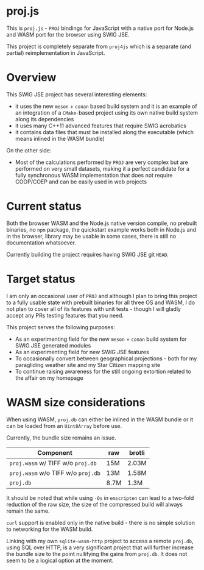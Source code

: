 # proj.js

This is `proj.js` - `PROJ` bindings for JavaScript with a native port for Node.js and WASM port for the browser using SWIG JSE.

This project is completely separate from `proj4js` which is a separate (and partial) reimplementation in JavaScript.

# Overview

This SWIG JSE project has several interesting elements:
 * it uses the new `meson` + `conan` based build system and it is an example of an integration of a `CMake`-based project using its own native build system along its dependencies
 * it uses many C++11 advanced features that require SWIG acrobatics
 * it contains data files that must be installed along the executable (which means inlined in the WASM bundle)

On the other side:
 * Most of the calculations performed by `PROJ` are very complex but are performed on very small datasets, making it a perfect candidate for a fully synchronous WASM implementation that does not require COOP/COEP and can be easily used in web projects

# Current status

Both the browser WASM and the Node.js native version compile, no prebuilt binaries, no `npm` package, the quickstart example works both in Node.js and in the browser, library may be usable in some cases, there is still no documentation whatsoever.

Currently building the project requires having SWIG JSE git `HEAD`.

# Target status

I am only an occasional user of `PROJ` and although I plan to bring this project to a fully usable state with prebuilt binaries for all three OS and WASM, I do not plan to cover all of its features with unit tests - though I will gladly accept any PRs testing features that you need.

 This project serves the following purposes:
 * As an experimenting field for the new `meson` + `conan` build system for SWIG JSE generated modules
 * As an experimenting field for new SWIG JSE features
 * To occasionally convert between geographical projections - both for my paragliding weather site and my Star Citizen mapping site
 * To continue raising awareness for the still ongoing extortion related to the affair on my homepage

# WASM size considerations

When using WASM, `proj.db` can either be inlined in the WASM bundle or it can be loaded from an `Uint8Array` before use.

Currently, the bundle size remains an issue.

| Component | raw | brotli |
| --- | --- | --- |
| `proj.wasm` w/  TIFF w/o `proj.db` | 15M | 2.03M |
| `proj.wasm` w/o TIFF w/o `proj.db` | 13M | 1.58M |
| `proj.db` | 8.7M | 1.3M |

It should be noted that while using `-Os` in `emscripten` can lead to a two-fold reduction of the raw size, the size of the compressed build will always remain the same.

`curl` support is enabled only in the native build - there is no simple solution to networking for the WASM build.

Linking with my own `sqlite-wasm-http` project to access a remote `proj.db`, using SQL over HTTP, is a very significant project that will further increase the bundle size to the point nullifying the gains from `proj.db`. It does not seem to be a logical option at the moment.
